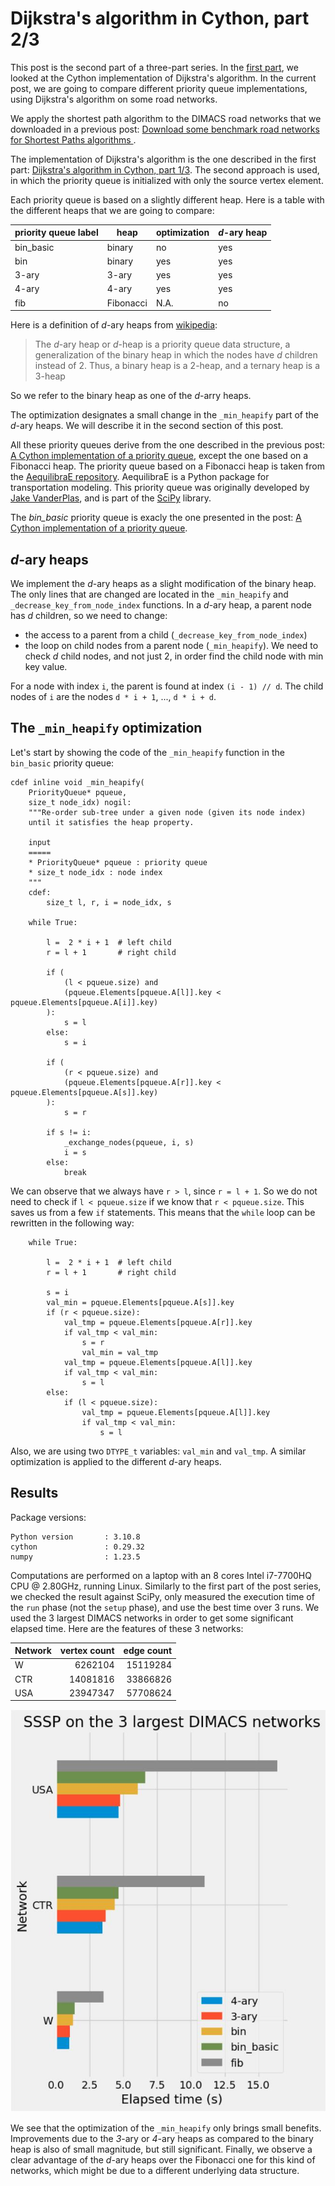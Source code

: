 
# Dijkstra's algorithm in Cython, part 2/3

This post is the second part of a three-part series. In the [first part](https://www.architecture-performance.fr/ap_blog/dijkstras-algorithm-in-cython-part-1-3/), we looked at the Cython implementation of Dijkstra's algorithm. In the current post, we are going to compare different priority queue implementations, using Dijkstra's algorithm on some road networks.

We apply the shortest path algorithm to the DIMACS road networks that we downloaded in a previous post: [Download some benchmark road networks for Shortest Paths algorithms
](https://www.architecture-performance.fr/ap_blog/download-some-benchmark-road-networks-for-shortest-paths-algorithms/).

The implementation of Dijkstra's algorithm is the one described in the first part: [Dijkstra's algorithm in Cython, part 1/3](https://www.architecture-performance.fr/ap_blog/dijkstras-algorithm-in-cython-part-1-3/). The second approach is used, in which the priority queue is initialized with only the source vertex element.

Each priority queue is based on a slightly different heap. Here is a table with the different heaps that we are going to compare:

| priority queue label | heap | optimization | *d*-ary heap |
|----------------------|------|--------------|--------------|
| bin_basic | binary | no | yes |
| bin | binary | yes | yes |
| 3-ary | 3-ary | yes | yes |
| 4-ary | 4-ary | yes | yes |
| fib | Fibonacci | N.A. | no |


Here is a definition of *d*-ary heaps from [wikipedia](https://en.wikipedia.org/wiki/D-ary_heap):

> The *d*-ary heap or *d*-heap is a priority queue data structure, a generalization of the binary heap in which the nodes have *d* children instead of 2. Thus, a binary heap is a 2-heap, and a ternary heap is a 3-heap

So we refer to the binary heap as one of the *d*-arry heaps.

The optimization designates a small change in the `_min_heapify` part of the *d*-ary heaps. We will describe it in the second section of this post.

All these priority queues derive from the one described in the previous post: [A Cython implementation of a priority queue](https://www.architecture-performance.fr/ap_blog/a-cython-implementation-of-a-priority-queue/), except the one based on a Fibonacci heap. The priority queue based on a Fibonacci heap is taken from the [AequilibraE repository](https://github.com/AequilibraE/aequilibrae). AequilibraE is a Python package for transportation modeling. This priority queue was originally developed by [Jake VanderPlas](http://vanderplas.com/), and is part of the [SciPy](https://github.com/scipy/scipy) library.

The *bin_basic* priority queue is exacly the one presented in the post: [A Cython implementation of a priority queue](https://aetperf.github.io/2022/11/23/A-Cython-implementation-of-a-min-priority-queue.html).

## *d*-ary heaps

We implement the *d*-ary heaps as a slight modification of the binary heap. The only lines that are changed are located in the `_min_heapify` and `_decrease_key_from_node_index` functions. In a *d*-ary heap, a parent node has *d* children, so we need to change:
- the access to a parent from a child (`_decrease_key_from_node_index`)
- the loop on child nodes from a parent node (`_min_heapify`). We need to check *d* child nodes, and not just 2, in order find the child node with min key value.

For a node with index `i`, the parent is found at index `(i - 1) // d`. The child nodes of `i` are the nodes `d * i + 1`, ..., `d * i + d`.

## The `_min_heapify` optimization

Let's start by showing the code of the `_min_heapify` function in the `bin_basic` priority queue:

```cython
cdef inline void _min_heapify(
    PriorityQueue* pqueue,
    size_t node_idx) nogil:
    """Re-order sub-tree under a given node (given its node index) 
    until it satisfies the heap property.

    input
    =====
    * PriorityQueue* pqueue : priority queue
    * size_t node_idx : node index
    """
    cdef: 
        size_t l, r, i = node_idx, s

    while True:

        l =  2 * i + 1  # left child
        r = l + 1       # right child
        
        if (
            (l < pqueue.size) and 
            (pqueue.Elements[pqueue.A[l]].key < pqueue.Elements[pqueue.A[i]].key)
        ):
            s = l
        else:
            s = i

        if (
            (r < pqueue.size) and 
            (pqueue.Elements[pqueue.A[r]].key < pqueue.Elements[pqueue.A[s]].key)
        ):
            s = r

        if s != i:
            _exchange_nodes(pqueue, i, s)
            i = s
        else:
            break
```

We can observe that we always have `r > l`, since `r = l + 1`. So we do not need to check if `l < pqueue.size` if we know that `r < pqueue.size`. This saves us from a few `if` statements. This means that the `while` loop can be rewritten in the following way:

```cython
    while True:

        l =  2 * i + 1  # left child
        r = l + 1       # right child

        s = i
        val_min = pqueue.Elements[pqueue.A[s]].key
        if (r < pqueue.size):
            val_tmp = pqueue.Elements[pqueue.A[r]].key
            if val_tmp < val_min:
                s = r
                val_min = val_tmp
            val_tmp = pqueue.Elements[pqueue.A[l]].key
            if val_tmp < val_min:
                s = l
        else:
            if (l < pqueue.size):
                val_tmp = pqueue.Elements[pqueue.A[l]].key
                if val_tmp < val_min:
                    s = l

```

Also, we are using two `DTYPE_t` variables: `val_min` and `val_tmp`. A similar optimization is applied to the different *d*-ary heaps.

## Results

Package versions:

    Python version       : 3.10.8
    cython               : 0.29.32
    numpy                : 1.23.5

Computations are performed on a laptop with an 8 cores Intel i7-7700HQ CPU @ 2.80GHz, running Linux. Similarly to the first part of the post series, we checked the result against SciPy, only measured the execution time of the `run` phase (not the `setup` phase), and use the best time over 3 runs. We used the 3 largest DIMACS networks in order to get some significant elapsed time. Here are the features of these 3 networks:

| Network | vertex count | edge count |
|---------|-------------:|-----------:|
| W | 6262104 | 15119284 |
| CTR | 14081816 | 33866826 |
| USA | 23947347 | 57708624 |

<p align="center">
  <img width="600" src="https://github.com/aetperf/aetperf.github.io/blob/master/img/2022-12-21_02/heap_comparison.jpg" alt="heap comparison">
</p>

We see that the optimization of the `_min_heapify` only brings small benefits. Improvements due to the *3*-ary or *4*-ary heaps as compared to the binary heap is also of small magnitude, but still significant. Finally, we observe a clear advantage of the *d*-ary heaps over the Fibonacci one for this kind of networks, which might be due to a different underlying data structure.
